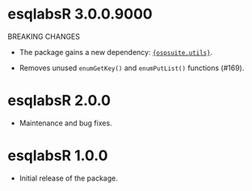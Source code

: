 # esqlabsR 3.0.0.9000

BREAKING CHANGES

- The package gains a new dependency: [`{ospsuite.utils}`](https://www.open-systems-pharmacology.org/OSPSuite.RUtils/).

- Removes unused `enumGetKey()` and `enumPutList()` functions (#169).

# esqlabsR 2.0.0

- Maintenance and bug fixes.

# esqlabsR 1.0.0

- Initial release of the package.
